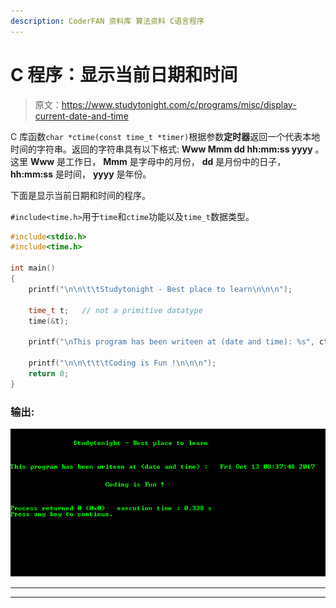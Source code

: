 ```yaml
---
description: CoderFAN 资料库 算法资料 C语言程序
---
```


# C 程序：显示当前日期和时间

> 原文：<https://www.studytonight.com/c/programs/misc/display-current-date-and-time>

C 库函数`char *ctime(const time_t *timer)`根据参数**定时器**返回一个代表本地时间的字符串。返回的字符串具有以下格式: **Www Mmm dd hh:mm:ss yyyy** 。这里 **Www** 是工作日， **Mmm** 是字母中的月份， **dd** 是月份中的日子， **hh:mm:ss** 是时间， **yyyy** 是年份。

下面是显示当前日期和时间的程序。

`#include<time.h>`用于`time`和`ctime`功能以及`time_t`数据类型。

```cpp
#include<stdio.h>
#include<time.h>

int main()
{
    printf("\n\n\t\tStudytonight - Best place to learn\n\n\n");

    time_t t;   // not a primitive datatype
    time(&t);

    printf("\nThis program has been writeen at (date and time): %s", ctime(&t));

    printf("\n\n\t\t\tCoding is Fun !\n\n\n");
    return 0;
}
```

### 输出:

![c program out to Display current date and time](img/d92b0ba40fbc09d27258d400373e9d60.png)

* * *

* * *